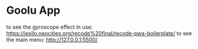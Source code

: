 # Goolu App

to see the gyroscope effect in use: https://jexilo.neocities.org/recode%20final/recode-pwa-boilerplate/
to see the main menu: http://127.0.0.1:5500/
